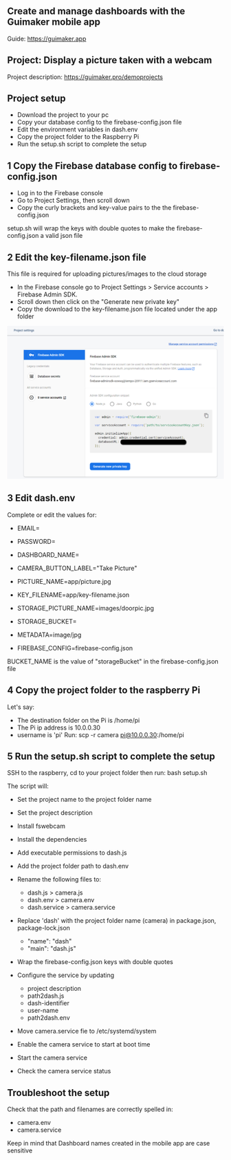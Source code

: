 ## Create and manage dashboards with the Guimaker mobile app
Guide: https://guimaker.app

## Project: Display a picture taken with a webcam
Project description: https://guimaker.pro/demoprojects


## Project setup
- Download the project to your pc
- Copy your database config to the firebase-config.json file
- Edit the environment variables in dash.env
- Copy the project folder to the Raspberry Pi
- Run the setup.sh script to complete the setup

## 1 Copy the Firebase database config to firebase-config.json
- Log in to the Firebase console
- Go to Project Settings, then scroll down
- Copy the curly brackets and key-value pairs to the the firebase-config.json 

setup.sh will wrap the keys with double quotes to make the firebase-config.json a valid json file
 
## 2 Edit the key-filename.json file
This file is required for uploading pictures/images to the cloud storage
- In the Firebase console go to Project Settings > Service accounts > Firebase Admin SDK. 
- Scroll down then click on the "Generate new private key"
- Copy the download to the key-filename.json file located under the app folder

!['key-filename.json'](images/key.png)
 

## 3 Edit dash.env
Complete or edit the values for:
- EMAIL=
- PASSWORD=
- DASHBOARD_NAME=

- CAMERA_BUTTON_LABEL="Take Picture"
- PICTURE_NAME=app/picture.jpg
- KEY_FILENAME=app/key-filename.json

- STORAGE_PICTURE_NAME=images/doorpic.jpg
- STORAGE_BUCKET= 
- METADATA=image/jpg
- FIREBASE_CONFIG=firebase-config.json

BUCKET_NAME is the value of "storageBucket" in the firebase-config.json file

## 4 Copy the project folder to the raspberry Pi
Let's say:
- The destination folder on the Pi is /home/pi
- The Pi ip address is 10.0.0.30
- username is 'pi'
Run:  scp -r camera pi@10.0.0.30:/home/pi

## 5 Run the setup.sh script to complete the setup
SSH to the raspberry, cd to your project folder then run:
bash setup.sh

The script will:
- Set the project name to the project folder name
- Set the project description
- Install fswebcam
- Install the dependencies
- Add executable permissions to dash.js
- Add the project folder path to dash.env
- Rename the following files to:
  - dash.js        > camera.js
  - dash.env       > camera.env
  - dash.service   > camera.service

- Replace 'dash' with the project folder name (camera) in package.json, package-lock.json 
  - "name": "dash" 
  - "main": "dash.js"

- Wrap the firebase-config.json keys with double quotes

- Configure the service by updating
  - project description
  - path2dash.js
  - dash-identifier
  - user-name
  - path2dash.env

- Move camera.service fie to /etc/systemd/system
- Enable the camera service to start at boot time
- Start the camera service
- Check the camera service status
 
## Troubleshoot the setup
Check that the path and filenames are correctly spelled in:
  - camera.env
  - camera.service

Keep in mind that Dashboard names created in the mobile app are case sensitive